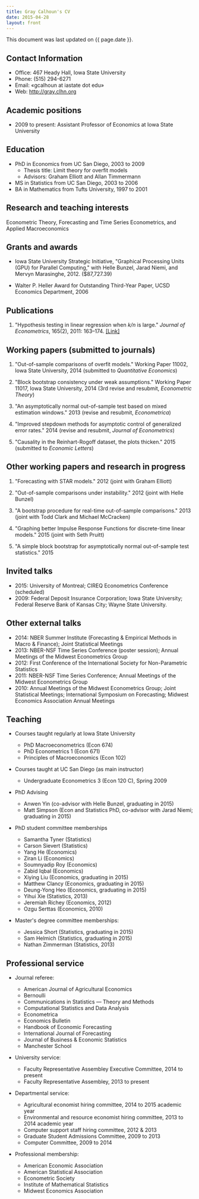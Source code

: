 ```yaml
---
title: Gray Calhoun's CV
date: 2015-04-28
layout: front
---
```


This document was last updated on {{ page.date }}.

Contact Information
-------------------
* Office: 467 Heady Hall, Iowa State University
* Phone:  (515) 294-6271
* Email:  «gcalhoun at iastate dot edu»
* Web:    <http://gray.clhn.org>

Academic positions
------------------
* 2009 to present: Assistant Professor of Economics at Iowa State University

Education
---------

* PhD in Economics from UC San Diego, 2003 to 2009
  * Thesis title: Limit theory for overfit models
  * Advisors: Graham Elliott and Allan Timmermann
* MS in Statistics from UC San Diego, 2003 to 2006
* BA in Mathematics from Tufts University, 1997 to 2001

Research and teaching interests
-------------------------------

Econometric Theory, Forecasting and Time Series Econometrics, and
Applied Macroeconomics

Grants and awards
-----------------

* Iowa State University Strategic Initiative, "Graphical Processing
  Units (GPU) for Parallel Computing," with Helle Bunzel, Jarad Niemi,
  and Mervyn Marasinghe, 2012. ($87,727.39)

* Walter P. Heller Award for Outstanding Third-Year Paper, UCSD Economics
  Department, 2006

Publications
------------

1. "Hypothesis testing in linear regression when *k/n* is large."
   *Journal of Econometrics*, 165(2), 2011: 163–174.
   [[Link]](http://www.econ.iastate.edu/research/working-papers/p12216)

Working papers (submitted to journals)
--------------------------------------

1. "Out-of-sample comparisons of overfit models." Working Paper 11002,
   Iowa State University, 2014 (submitted to *Quantitative Economics*)

2. "Block bootstrap consistency under weak assumptions." Working Paper
   11017, Iowa State University, 2014 (3rd revise and resubmit,
   *Econometric Theory*)

3. "An asymptotically normal out-of-sample test based on mixed
   estimation windows." 2013 (revise and resubmit, *Econometrica*)

4. "Improved stepdown methods for asymptotic control of generalized
   error rates." 2014 (revise and resubmit, *Journal of Econometrics*)

5. "Causality in the Reinhart-Rogoff dataset, the plots thicken." 2015
   (submitted to *Economic Letters*)

Other working papers and research in progress
---------------------------------------------

1. "Forecasting with STAR models." 2012 (joint with Graham Elliott)

2. "Out-of-sample comparisons under instability." 2012 (joint with
   Helle Bunzel)

3. "A bootstrap procedure for real-time out-of-sample comparisons."
   2013 (joint with Todd Clark and Michael McCracken)

4. "Graphing better Impulse Response Functions for discrete-time
   linear models." 2015 (joint with Seth Pruitt)

5. "A simple block bootstrap for asymptotically normal out-of-sample
   test statistics." 2015

Invited talks
-------------

* 2015: University of Montreal; CIREQ Econometrics Conference (scheduled)
* 2009: Federal Deposit Insurance Corporation; Iowa State University;
  Federal Reserve Bank of Kansas City; Wayne State University.

Other external talks
--------------------

* 2014: NBER Summer Institute (Forecasting & Empirical Methods in Macro
  & Finance); Joint Statistical Meetings
* 2013: NBER-NSF Time Series Conference (poster session); Annual
  Meetings of the Midwest Econometrics Group
* 2012: First Conference of the International Society for Non-Parametric
  Statistics
* 2011: NBER-NSF Time Series Conference; Annual Meetings of the Midwest
  Econometrics Group
* 2010: Annual Meetings of the Midwest Econometrics Group; Joint
  Statistical Meetings; International Symposium on Forecasting;
  Midwest Economics Association Annual Meetings

Teaching
--------

* Courses taught regularly at Iowa State University

  * PhD Macroeconometrics (Econ 674)
  * PhD Econometrics 1 (Econ 671)
  * Principles of Macroeconomics (Econ 102)

* Courses taught at UC San Diego (as main instructor)
  * Undergraduate Econometrics 3 (Econ 120 C), Spring 2009

* PhD Advising

  * Anwen Yin (co-advisor with Helle Bunzel, graduating in 2015)
  * Matt Simpson (Econ and Statistics PhD, co-advisor with Jarad
    Niemi; graduating in 2015)

* PhD student committee memberships

  * Samantha Tyner (Statistics)
  * Carson Sievert (Statistics)
  * Yang He (Economics)
  * Ziran Li (Economics)
  * Soumnyadip Roy (Economics)
  * Zabid Iqbal (Economics)
  * Xiying Liu (Economics, graduating in 2015)
  * Matthew Clancy (Economics, graduating in 2015)
  * Deung-Yong Heo (Economics, graduating in 2015)
  * Yihui Xie (Statistics, 2013)
  * Jeremiah Richey (Economics, 2012)
  * Ozgu Serttas (Economics, 2010)

* Master's degree committee memberships:

  * Jessica Short (Statistics, graduating in 2015)
  * Sam Helmich (Statistics, graduating in 2015)
  * Nathan Zimmerman (Statistics, 2013)

Professional service
--------------------

* Journal referee:

  * American Journal of Agricultural Economics
  * Bernoulli
  * Communications in Statistics — Theory and Methods
  * Computational Statistics and Data Analysis
  * Econometrica
  * Economics Bulletin
  * Handbook of Economic Forecasting
  * International Journal of Forecasting
  * Journal of Business & Economic Statistics
  * Manchester School

* University service:

  * Faculty Representative Assembley Executive Committee, 2014 to present
  * Faculty Representative Assembley, 2013 to present

* Departmental service:

  * Agricultural economist hiring committee, 2014 to 2015 academic year
  * Environmental and resource economist hiring committee, 2013 to
    2014 academic year
  * Computer support staff hiring committee, 2012 & 2013
  * Graduate Student Admissions Committee, 2009 to 2013
  * Computer Committee, 2009 to 2014

* Professional membership:

  * American Economic Association
  * American Statistical Association
  * Econometric Society
  * Institute of Mathematical Statistics
  * Midwest Economics Association
